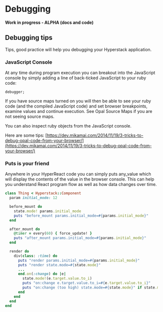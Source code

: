 # Debugging

**Work in progress - ALPHA \(docs and code\)**

## Debugging tips

Tips, good practice will help you debugging your Hyperstack application.

### JavaScript Console

At any time during program execution you can breakout into the JavaScript console by simply adding a line of back-ticked JavaScript to your ruby code:

`debugger;`

If you have source maps turned on you will then be able to see your ruby code \(and the compiled JavaScript code\) and set browser breakpoints, examine values and continue execution. See Opal Source Maps if you are not seeing source maps.

You can also inspect ruby objects from the JavaScript console.

Here are some tips: [https://dev.mikamai.com/2014/11/19/3-tricks-to-debug-opal-code-from-your-browser/](https://dev.mikamai.com/2014/11/19/3-tricks-to-debug-opal-code-from-your-browser/)

### Puts is your friend

Anywhere in your HyperReact code you can simply puts any\_value which will display the contents of the value in the browser console. This can help you understand React program flow as well as how data changes over time.

```ruby
class Thing < Hyperstack::Component
  param initial_mode: 12

  before_mount do
    state.mode! params.initial_mode
    puts "before_mount params.initial_mode=#{params.initial_mode}"
  end

  after_mount do
    @timer = every(60) { force_update! }
    puts "after_mount params.initial_mode=#{params.initial_mode}"
  end

  render do
    div(class: :time) do
      puts "render params.initial_mode=#{params.initial_mode}"
      puts "render state.mode=#{state.mode}"
      ...
      end.on(:change) do |e|
        state.mode!(e.target.value.to_i)
        puts "on:change e.target.value.to_i=#{e.target.value.to_i}"
        puts "on:change (too high) state.mode=#{state.mode}" if state.mode > 100
      end
    end
  end
end
```

